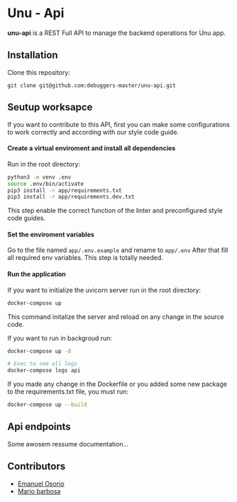 # Unu - Api

**unu-api** is a REST Full API to manage the backend operations for Unu app.

## Installation
Clone this repository:

```
git clone git@github.com:debuggers-master/unu-api.git
```

## Seutup worksapce
If you want to contribute to this API, first you can make some configurations
to work correctly and according with our style code guide.

#### Create a virtual enviroment and install all dependencies
Run in the root directory:

```bash
python3 -m venv .env
source .env/bin/activate
pip3 install -r app/requirements.txt
pip3 install -r app/requirements.dev.txt
```

This step enable the correct function of the linter and preconfigured style code guides.

#### Set the enviroment variables
Go to the file named `app/.env.example` and rename to `app/.env`
After that fill all required env variables.
This step is totally needed.

#### Run the application
If you want to initialize the uvicorn server run in the root directory:

```bash
docker-compose up
```

This command initalize the server and reload on any change in the source code.

If you want to run in backgroud run:

```bash
docker-compose up -d

# Exec to see all logs
docker-compose logs api
```

If you made any change in the Dockerfile or you added some new package to the requirements.txt file, you must run:

```bash
docker-compose up --build
```

## Api endpoints
Some awosem ressume documentation...

## Contributors
- [Emanuel Osorio](https://github.com/emanuelosva)
- [Mario barbosa](https://github.com/mariobarbosa777)
